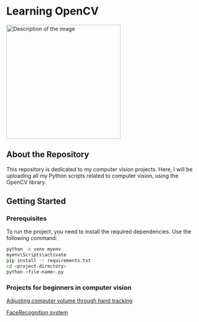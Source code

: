 # Learning OpenCV

<img src="https://github.com/user-attachments/assets/c0440333-8942-4961-a7b9-307070363109" alt="Description of the image" width="300"/>


## About the Repository

This repository is dedicated to my computer vision projects. Here, I will be uploading all my Python scripts related to computer vision, using the OpenCV library.

## Getting Started

### Prerequisites

To run the project, you need to install the required dependencies. Use the following command:

```bash
python -m venv myenv
myenv\Scripts\activate
pip install -r requirements.txt
cd <project-directory>
python <file-name>.py
```

### Projects for beginners in computer vision

[Adjusting computer volume through hand tracking](https://github.com/AbdulHadi806/learning-opencv/tree/main/hand_tracking)

[FaceRecognition system](https://github.com/AbdulHadi806/learning-opencv/tree/main/face_recognition)
